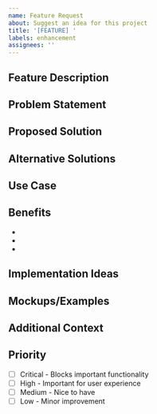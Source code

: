 ```yaml
---
name: Feature Request
about: Suggest an idea for this project
title: '[FEATURE] '
labels: enhancement
assignees: ''
---
```


## Feature Description
<!-- A clear and concise description of the feature you'd like to see -->

## Problem Statement
<!-- Is your feature request related to a problem? Please describe -->
<!-- Example: I'm always frustrated when [...] -->

## Proposed Solution
<!-- A clear and concise description of what you want to happen -->

## Alternative Solutions
<!-- Describe alternatives you've considered -->

## Use Case
<!-- Describe how this feature would be used -->

## Benefits
<!-- What are the benefits of implementing this feature? -->
- 
- 
- 

## Implementation Ideas
<!-- Optional: Any ideas on how this could be implemented? -->

## Mockups/Examples
<!-- If applicable, add mockups, wireframes, or examples from other applications -->

## Additional Context
<!-- Add any other context, screenshots, or examples about the feature request here -->

## Priority
<!-- How important is this feature to you? -->
- [ ] Critical - Blocks important functionality
- [ ] High - Important for user experience
- [ ] Medium - Nice to have
- [ ] Low - Minor improvement
